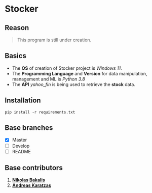 # Stocker

## Reason
> This program is still under creation.

## Basics
- The **OS** of creation of Stocker project is _Windows 11_.
- The **Programming Language** and **Version** for data manipulation, management and ML is _Python 3.8_
- The **API** _yahoo_fin_ is being used to retrieve the **stock** data.

## Installation
```
pip install -r requirements.txt
```

## Base branches
- [x] Master
- [ ] Develop
- [ ] README

## Base contributors
1. [**Nikolas Bakalis**](https://github.com/NikosBakalis)
2. [**Andreas Karatzas**](https://github.com/AndreasKaratzas)
